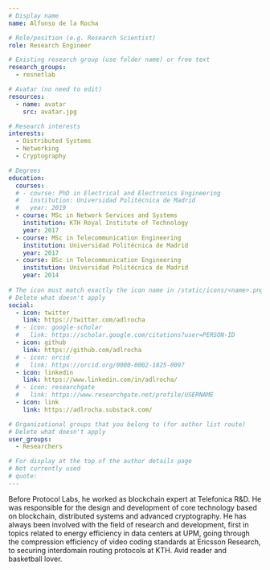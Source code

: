```yaml
---
# Display name
name: Alfonso de la Rocha

# Role/position (e.g. Research Scientist)
role: Research Engineer

# Existing research group (use folder name) or free text
research_groups:
  - resnetlab

# Avatar (no need to edit)
resources:
  - name: avatar
    src: avatar.jpg

# Research interests
interests:
  - Distributed Systems
  - Networking
  - Cryptography

# Degrees
education:
  courses:
  # - course: PhD in Electrical and Electronics Engineering
  #   institution: Universidad Politécnica de Madrid
  #   year: 2019
  - course: MSc in Network Services and Systems
    institution: KTH Royal Institute of Technology
    year: 2017
  - course: MSc in Telecommunication Engineering
    institution: Universidad Politécnica de Madrid
    year: 2017   
  - course: BSc in Telecommunication Engineering
    institution: Universidad Politécnica de Madrid
    year: 2014
  
# The icon must match exactly the icon name in /static/icons/<name>.png
# Delete what doesn't apply
social:
  - icon: twitter
    link: https://twitter.com/adlrocha
  # - icon: google-scholar
  #   link: https://scholar.google.com/citations?user=PERSON-ID
  - icon: github
    link: https://github.com/adlrocha
  # - icon: orcid
  #   link: https://orcid.org/0000-0002-1825-0097
  - icon: linkedin
    link: https://www.linkedin.com/in/adlrocha/
  # - icon: researchgate
  #   link: https://www.researchgate.net/profile/USERNAME
  - icon: link
    link: https://adlrocha.substack.com/  

# Organizational groups that you belong to (for author list route)
# Delete what doesn't apply
user_groups:
  - Researchers

# For display at the top of the author details page
# Not currently used
# quote:
---
```

Before Protocol Labs, he worked as blockchain expert at Telefonica R&D. He was responsible for the design and development of core technology based on blockchain, distributed systems and advanced cryptography. He has always been involved with the field of research and development, first in topics related to energy efficiency in data centers at UPM, going through the compression efficiency of video coding standards at Ericsson Research, to securing interdomain routing protocols at KTH. Avid reader and basketball lover.